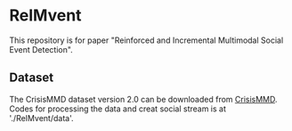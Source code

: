 # ReIMvent

This repository is for paper "Reinforced and Incremental Multimodal Social Event Detection".


## Dataset
The CrisisMMD dataset version 2.0 can be downloaded from [CrisisMMD](https://crisisnlp.qcri.org/crisismmd.html).
Codes for processing the data and creat social stream is at './ReIMvent/data'.
